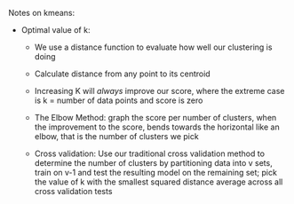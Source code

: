 Notes on kmeans:

* Optimal value of k:
	* We use a distance function to evaluate how well our clustering is doing
	* Calculate distance from any point to its centroid
	* Increasing K will *always* improve our score, where the extreme case is
	  k = number of data points and score is zero

	* The Elbow Method: graph the score per number of clusters, when the improvement
	  to the score, bends towards the horizontal like an elbow, that is the number of
	  clusters we pick

	* Cross validation: Use our traditional cross validation method to determine the
	  number of clusters by partitioning data into v sets, train on v-1 and test the
	  resulting model on the remaining set; pick the value of k with the smallest squared
	  distance average across all cross validation tests
